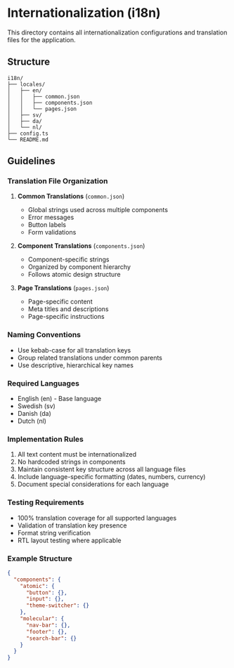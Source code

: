 
# Internationalization (i18n)

This directory contains all internationalization configurations and translation files for the application.

## Structure
```
i18n/
├── locales/
│   ├── en/
│   │   ├── common.json
│   │   ├── components.json
│   │   └── pages.json
│   ├── sv/
│   ├── da/
│   └── nl/
├── config.ts
└── README.md
```

## Guidelines

### Translation File Organization
1. **Common Translations** (`common.json`)
   - Global strings used across multiple components
   - Error messages
   - Button labels
   - Form validations

2. **Component Translations** (`components.json`)
   - Component-specific strings
   - Organized by component hierarchy
   - Follows atomic design structure

3. **Page Translations** (`pages.json`)
   - Page-specific content
   - Meta titles and descriptions
   - Page-specific instructions

### Naming Conventions
- Use kebab-case for all translation keys
- Group related translations under common parents
- Use descriptive, hierarchical key names

### Required Languages
- English (en) - Base language
- Swedish (sv)
- Danish (da)
- Dutch (nl)

### Implementation Rules
1. All text content must be internationalized
2. No hardcoded strings in components
3. Maintain consistent key structure across all language files
4. Include language-specific formatting (dates, numbers, currency)
5. Document special considerations for each language

### Testing Requirements
- 100% translation coverage for all supported languages
- Validation of translation key presence
- Format string verification
- RTL layout testing where applicable

### Example Structure
```json
{
  "components": {
    "atomic": {
      "button": {},
      "input": {},
      "theme-switcher": {}
    },
    "molecular": {
      "nav-bar": {},
      "footer": {},
      "search-bar": {}
    }
  }
}
```

